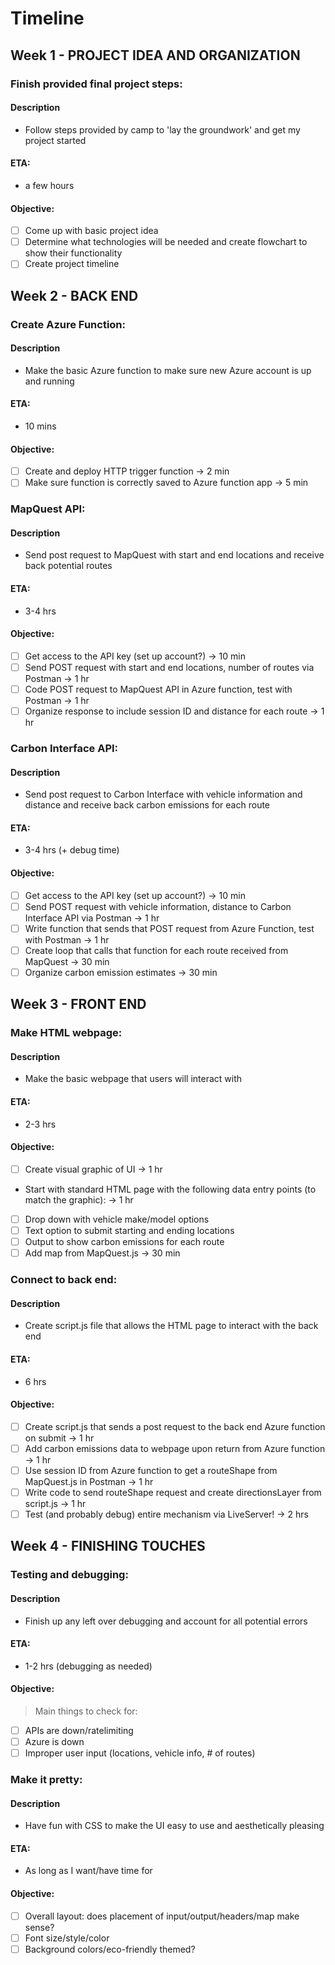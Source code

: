 # Timeline

## Week 1 - PROJECT IDEA AND ORGANIZATION

### Finish provided final project steps:

#### Description
- Follow steps provided by camp to 'lay the groundwork' and get my project started

#### ETA:
- a few hours

#### Objective:
- [ ] Come up with basic project idea
- [ ] Determine what technologies will be needed and create flowchart to show their functionality
- [ ] Create project timeline

## Week 2 - BACK END

### Create Azure Function:

#### Description
- Make the basic Azure function to make sure new Azure account is up and running

#### ETA:
- 10 mins

#### Objective:
- [ ] Create and deploy HTTP trigger function -> 2 min
- [ ] Make sure function is correctly saved to Azure function app -> 5 min

### MapQuest API:

#### Description
- Send post request to MapQuest with start and end locations and receive back potential routes

#### ETA:
- 3-4 hrs

#### Objective:
- [ ] Get access to the API key (set up account?) -> 10 min
- [ ] Send POST request with start and end locations, number of routes via Postman -> 1 hr
- [ ] Code POST request to MapQuest API in Azure function, test with Postman -> 1 hr
- [ ] Organize response to include session ID and distance for each route -> 1 hr

### Carbon Interface API:

#### Description
- Send post request to Carbon Interface with vehicle information and distance and receive back carbon emissions for each route

#### ETA:
- 3-4 hrs (+ debug time)

#### Objective:
- [ ] Get access to the API key (set up account?) -> 10 min
- [ ] Send POST request with vehicle information, distance to Carbon Interface API via Postman -> 1 hr
- [ ] Write function that sends that POST request from Azure Function, test with Postman -> 1 hr
- [ ] Create loop that calls that function for each route received from MapQuest -> 30 min
- [ ] Organize carbon emission estimates -> 30 min

## Week 3 - FRONT END

### Make HTML webpage:

#### Description
- Make the basic webpage that users will interact with

#### ETA:
- 2-3 hrs

#### Objective:
- [ ] Create visual graphic of UI -> 1 hr
- Start with standard HTML page with the following data entry points (to match the graphic): -> 1 hr
- [ ] Drop down with vehicle make/model options
- [ ] Text option to submit starting and ending locations
- [ ] Output to show carbon emissions for each route
- [ ] Add map from MapQuest.js -> 30 min

### Connect to back end:

#### Description
- Create script.js file that allows the HTML page to interact with the back end

#### ETA:
- 6 hrs

#### Objective:
- [ ] Create script.js that sends a post request to the back end Azure function on submit -> 1 hr
- [ ] Add carbon emissions data to webpage upon return from Azure function -> 1 hr
- [ ] Use session ID from Azure function to get a routeShape from MapQuest.js in Postman -> 1 hr
- [ ] Write code to send routeShape request and create directionsLayer from script.js -> 1 hr
- [ ] Test (and probably debug) entire mechanism via LiveServer! -> 2 hrs

## Week 4 - FINISHING TOUCHES

### Testing and debugging:

#### Description
- Finish up any left over debugging and account for all potential errors

#### ETA:
- 1-2 hrs (debugging as needed)

#### Objective:
> Main things to check for:
- [ ] APIs are down/ratelimiting
- [ ] Azure is down
- [ ] Improper user input (locations, vehicle info, # of routes)

### Make it pretty:

#### Description
- Have fun with CSS to make the UI easy to use and aesthetically pleasing

#### ETA:
- As long as I want/have time for

#### Objective:
- [ ] Overall layout: does placement of input/output/headers/map make sense?
- [ ] Font size/style/color
- [ ] Background colors/eco-friendly themed?
